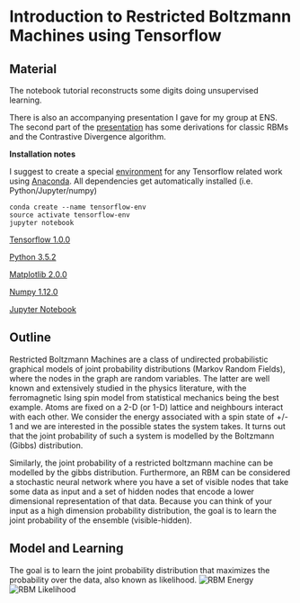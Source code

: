 Introduction to Restricted Boltzmann Machines using Tensorflow
====
Material
--------
The notebook tutorial reconstructs some digits doing unsupervised learning.

There is also an accompanying presentation I gave for my group at ENS.
The second part of the [presentation](https://drive.google.com/file/d/0B8w_D99ccMLYc2lEczlPZlhKNnM/view?usp=sharing)
has some derivations for classic RBMs and the Contrastive Divergence algorithm.

**Installation notes**

I suggest to create a special [environment](https://conda.io/docs/using/envs.html) for any Tensorflow related work using [Anaconda](Anaconda-Navigator:https://docs.continuum.io/anaconda/navigator). All dependencies get automatically installed (i.e. Python/Jupyter/numpy)

```
conda create --name tensorflow-env
source activate tensorflow-env
jupyter notebook
```
[Tensorflow 1.0.0](https://www.tensorflow.org/)

[Python 3.5.2](https://www.python.org/)

[Matplotlib 2.0.0](http://matplotlib.org/)

[Numpy 1.12.0](www.numpy.org)

[Jupyter Notebook](http://jupyter.org/)

Outline
-------

Restricted Boltzmann Machines are a class of undirected probabilistic graphical models of joint probability distributions (Markov Random Fields), where the nodes in the graph are random variables. 
The latter are well known and extensively studied in the physics literature, with the ferromagnetic Ising spin model from statistical mechanics being the best example. Atoms are fixed on a 2-D (or 1-D) lattice and neighbours interact with each other. We consider the energy associated with a spin state of +/- 1 and we are interested in the possible states the system takes. It turns out that the joint probability of such a system is modelled by the Boltzmann (Gibbs) distribution.  

Similarly, the joint probability of a restricted boltzmann machine can be modelled by the gibbs distribution. Furthermore, an RBM can be considered a stochastic neural network where you have a set of visible nodes that take some data as input and a set of hidden nodes that encode a lower dimensional representation of that data. Because you can think of your input as a high dimension probability distribution, the goal is to learn the joint probability of the ensemble (visible-hidden). 

Model and Learning 
------
The goal is to learn the joint probability distribution that maximizes the probability over the data, also known as likelihood. 
![RBM Energy](https://github.com/patricieni/RBM-Tensorflow/blob/master/img/rbm_energy.png)
![RBM Likelihood](https://github.com/patricieni/RBM-Tensorflow/blob/master/img/rbm_likelihood.png)

